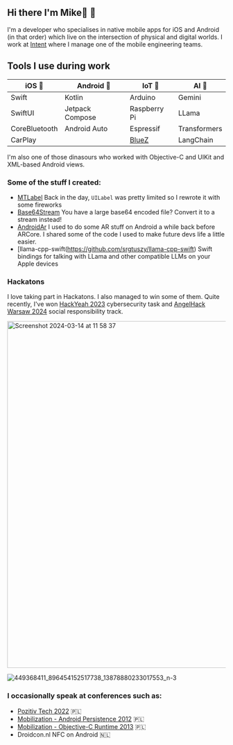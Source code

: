 ## Hi there I'm Mike🔴 👋 

I'm a developer who specialises in native mobile apps for iOS and Android (in that order) which live on the intersection of physical and digital worlds. I work at [Intent](https://withintent.com) where I manage one of the mobile engineering teams.

## Tools I use during work 

| iOS 📱 | Android 🤖 | IoT 🦾 | AI 🧠
|---------|---------| --------- | ---------
| Swift  | Kotlin  | Arduino | Gemini
| SwiftUI  | Jetpack Compose | Raspberry Pi | LLama
| CoreBluetooth  | Android Auto | Espressif | Transformers
|  CarPlay | | [BlueZ](http://www.bluez.org) | LangChain

I'm also one of those dinasours who worked with Objective-C and UIKit and XML-based Android views.

### Some of the stuff I created:

- [MTLabel](https://github.com/srgtuszy/MTLabel) Back in the day, `UILabel` was pretty limited so I rewrote it with some fireworks
- [Base64Stream](https://github.com/srgtuszy/Base64Stream) You have a large base64 encoded file? Convert it to a stream instead!
- [AndroidAr](https://github.com/srgtuszy/AndroidAr) I used to do some AR stuff on Android a while back before ARCore. I shared some of the code I used to make future devs life a little easier.
- [llama-cpp-swift(https://github.com/srgtuszy/llama-cpp-swift) Swift bindings for talking with LLama and other compatible LLMs on your Apple devices

### Hackatons

I love taking part in Hackatons. I also managed to win some of them. Quite recently, I've won [HackYeah 2023](https://www.youtube.com/watch?v=KSgIre2zTdk) cybersecurity task and [AngelHack Warsaw 2024](https://angelhack.com/hackglobal/warsaw/) social responsibility track.


<img width="800" alt="Screenshot 2024-03-14 at 11 58 37" src="https://github.com/srgtuszy/srgtuszy/assets/290669/3ddde2bc-02e7-4e76-84d4-b4cf89d9a5d7">

![449368411_896454152517738_13878880233017553_n-3](https://github.com/user-attachments/assets/6920b20a-66c7-4e99-baa0-c0b4433f2cc3)


### I occasionally speak at conferences such as:

- [Pozitiv Tech 2022](https://www.youtube.com/watch?v=dnBIwZiI9zY&t=5s) 🇵🇱
- [Mobilization - Android Persistence 2012](https://www.youtube.com/watch?v=_uypUKZKNdM) 🇵🇱
- [Mobilization - Objective-C Runtime 2013](https://www.youtube.com/watch?v=-cY_2FmD6R4) 🇵🇱
- Droidcon.nl NFC on Android 🇳🇱
